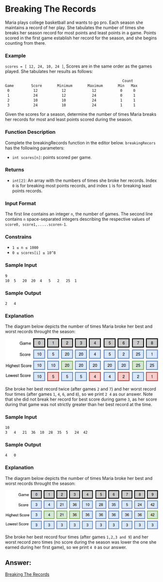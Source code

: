 # Breaking The Records

Maria plays college basketball and wants to go pro. Each season she maintains a record of her play. She tabulates the number of times she breaks her season record for most points and least points in a game. Points scored in the first game establish her record for the season, and she begins counting from there.

### Example

`scores = [ 12, 24, 10, 24 ]`, 
Scores are in the same order as the games played. She tabulates her results as follows:

                                                          Count
    Game        Score       Minimum       Maximum       Min   Max
     0           12           12            12           0     0 
     1           24           12            24           0     1
     2           10           10            24           1     1
     3           24           10            24           1     1

Given the scores for a season, determine the number of times Maria breaks her records for most and least points scored during the season.

### Function Description
Complete the breakingRecords function in the editor below.
`breakingRecors` has the following parameters:
* `int scores[n]`: points scored per game.

### Returns
* `int[2]`: An array with the numbers of times she broke her records. Index `0` is for breaking most points records, and index `1` is for breaking least points records.

### Input Format
The first line contains an integer `n`, the number of games.
The second line contains `n` space-separated integers describing the respective values of `score0, score1,.....scoren-1`.

### Constrains
* `1 ≤ n ≤ 1000`
* `0 ≤ scores[i] ≤ 10^8`

### Sample Input
    9
    10  5   20  20  4   5   2   25  1

### Sample Output
    2   4

### Explanation
The diagram below depicts the number of times Maria broke her best and worst records throught the season:

<img src="../Img/breakingTheRecords1.png" width="600">

She broke her best record twice (after games `2` and `7`) and her worst record four times (after games `1`, `4`, `6`, and `8`), so we print `2 4` as our answer. Note that she did not break her record for best score during game `3`, as her score during that game was not strictly greater than her best record at the time.

### Sample Input
    10
    3   4   21  36  10  28  35  5   24  42

### Sample Output
    4   0

### Explanation
The diagram below depicts the number of times Maria broke her best and worst records throught the season:

<img src="../Img/breakingTheRecords2.png" width="600">

She broke her best record four times (after games `1,2,3 and 9`) and her worst record zero times (no score during the season was lower the one she earned during her first game), so we print `4 0` as our answer.

## Answer:

[Breaking The Records ](https://github.com/AbhilashTUofficial/Problem-Solving/blob/master/BreakingTheRecords/ANSWER/breakingTheRecords.py)
